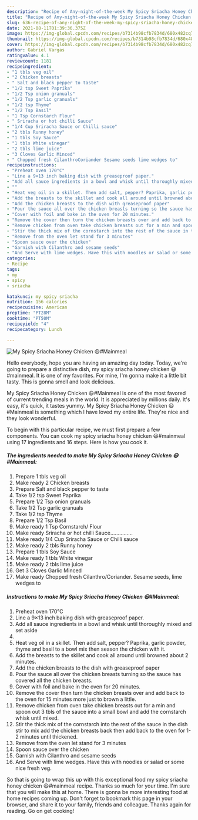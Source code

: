 ```yaml
---
description: "Recipe of Any-night-of-the-week My Spicy Sriacha Honey Chicken 😃#Mainmeal"
title: "Recipe of Any-night-of-the-week My Spicy Sriacha Honey Chicken 😃#Mainmeal"
slug: 636-recipe-of-any-night-of-the-week-my-spicy-sriacha-honey-chicken-mainmeal
date: 2021-08-11T01:39:36.375Z
image: https://img-global.cpcdn.com/recipes/b7314b98cfb7834d/680x482cq70/my-spicy-sriacha-honey-chicken-mainmeal-recipe-main-photo.jpg
thumbnail: https://img-global.cpcdn.com/recipes/b7314b98cfb7834d/680x482cq70/my-spicy-sriacha-honey-chicken-mainmeal-recipe-main-photo.jpg
cover: https://img-global.cpcdn.com/recipes/b7314b98cfb7834d/680x482cq70/my-spicy-sriacha-honey-chicken-mainmeal-recipe-main-photo.jpg
author: Gabriel Vargas
ratingvalue: 4.1
reviewcount: 1181
recipeingredient:
- "1 tbls veg oil"
- "2 Chicken breasts"
- " Salt and black pepper to taste"
- "1/2 tsp Sweet Paprika"
- "1/2 Tsp onion granuals"
- "1/2 Tsp garlic granuals"
- "1/2 tsp Thyme"
- "1/2 Tsp Basil"
- "1 Tsp Cornstarch Flour"
- " Sriracha or hot chilli Sauce"
- "1/4 Cup Sriracha Sauce or Chilli sauce"
- "2 tbls Runny honey"
- "1 tbls Soy Sauce"
- "1 tbls White vinegar"
- "2 tbls lime juice"
- "3 Cloves Garlic Minced"
- " Chopped fresh CilanthroCoriander Sesame seeds lime wedges to"
recipeinstructions:
- "Preheat oven 170°C"
- "Line a 9×13 inch baking dish with greaseproof paper."
- "Add all sauce ingredients in a bowl and whisk until thoroughly mixed and set aside"
- ""
- "Heat veg oil in a skillet. Then add salt, pepper? Paprika, garlic powder, thyme and basil to a bowl mix then season the chicken with it."
- "Add the breasts to the skillet and cook all around until browned about 2 minutes."
- "Add the chicken breasts to the dish with greaseproof paper"
- "Pour the sauce all over the chicken breasts turning so the sauce has covered all the chicken breasts."
- "Cover with foil and bake in the oven for 20 minutes."
- "Remove the cover then turn the chicken breasts over and add back to the oven for 15 minutes more just to brown a little."
- "Remove chicken from oven take chicken breasts out for a min and spoon out 3 tbls of the sauce into a small bowl and add the cornstarch whisk until mixed."
- "Stir the thick mix of the cornstarch into the rest of the sauce in the dish stir to mix add the chicken breasts back then add back to the oven for 1-2 minutes until thickened."
- "Remove from the oven let stand for 3 minutes"
- "Spoon sauce over the chicken"
- "Garnish with Cilanthro and sesame seeds"
- "And Serve with lime wedges. Have this with noodles or salad or some nice fresh veg."
categories:
- Recipe
tags:
- my
- spicy
- sriacha

katakunci: my spicy sriacha 
nutrition: 156 calories
recipecuisine: American
preptime: "PT28M"
cooktime: "PT50M"
recipeyield: "4"
recipecategory: Lunch

---
```



![My Spicy Sriacha Honey Chicken 😃#Mainmeal](https://img-global.cpcdn.com/recipes/b7314b98cfb7834d/680x482cq70/my-spicy-sriacha-honey-chicken-mainmeal-recipe-main-photo.jpg)

Hello everybody, hope you are having an amazing day today. Today, we're going to prepare a distinctive dish, my spicy sriacha honey chicken 😃#mainmeal. It is one of my favorites. For mine, I'm gonna make it a little bit tasty. This is gonna smell and look delicious.



My Spicy Sriacha Honey Chicken 😃#Mainmeal is one of the most favored of current trending meals in the world. It is appreciated by millions daily. It's easy, it's quick, it tastes yummy. My Spicy Sriacha Honey Chicken 😃#Mainmeal is something which I have loved my entire life. They're nice and they look wonderful.


To begin with this particular recipe, we must first prepare a few components. You can cook my spicy sriacha honey chicken 😃#mainmeal using 17 ingredients and 16 steps. Here is how you cook it.

<!--inarticleads1-->

##### The ingredients needed to make My Spicy Sriacha Honey Chicken 😃#Mainmeal:

1. Prepare 1 tbls veg oil
1. Make ready 2 Chicken breasts
1. Prepare  Salt and black pepper to taste
1. Take 1/2 tsp Sweet Paprika
1. Prepare 1/2 Tsp onion granuals
1. Take 1/2 Tsp garlic granuals
1. Take 1/2 tsp Thyme
1. Prepare 1/2 Tsp Basil
1. Make ready 1 Tsp Cornstarch/ Flour
1. Make ready  Sriracha or hot chilli Sauce...............
1. Make ready 1/4 Cup Sriracha Sauce or Chilli sauce
1. Make ready 2 tbls Runny honey
1. Prepare 1 tbls Soy Sauce
1. Make ready 1 tbls White vinegar
1. Make ready 2 tbls lime juice
1. Get 3 Cloves Garlic Minced
1. Make ready  Chopped fresh Cilanthro/Coriander. Sesame seeds, lime wedges to




<!--inarticleads2-->

##### Instructions to make My Spicy Sriacha Honey Chicken 😃#Mainmeal:

1. Preheat oven 170°C
1. Line a 9×13 inch baking dish with greaseproof paper.
1. Add all sauce ingredients in a bowl and whisk until thoroughly mixed and set aside
1. 
1. Heat veg oil in a skillet. Then add salt, pepper? Paprika, garlic powder, thyme and basil to a bowl mix then season the chicken with it.
1. Add the breasts to the skillet and cook all around until browned about 2 minutes.
1. Add the chicken breasts to the dish with greaseproof paper
1. Pour the sauce all over the chicken breasts turning so the sauce has covered all the chicken breasts.
1. Cover with foil and bake in the oven for 20 minutes.
1. Remove the cover then turn the chicken breasts over and add back to the oven for 15 minutes more just to brown a little.
1. Remove chicken from oven take chicken breasts out for a min and spoon out 3 tbls of the sauce into a small bowl and add the cornstarch whisk until mixed.
1. Stir the thick mix of the cornstarch into the rest of the sauce in the dish stir to mix add the chicken breasts back then add back to the oven for 1-2 minutes until thickened.
1. Remove from the oven let stand for 3 minutes
1. Spoon sauce over the chicken
1. Garnish with Cilanthro and sesame seeds
1. And Serve with lime wedges. Have this with noodles or salad or some nice fresh veg.




So that is going to wrap this up with this exceptional food my spicy sriacha honey chicken 😃#mainmeal recipe. Thanks so much for your time. I'm sure that you will make this at home. There is gonna be more interesting food at home recipes coming up. Don't forget to bookmark this page in your browser, and share it to your family, friends and colleague. Thanks again for reading. Go on get cooking!

